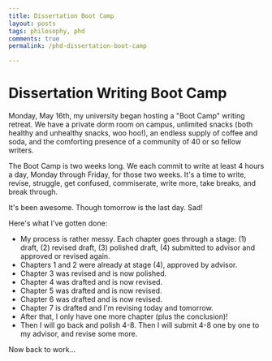 ```yaml
---
title: Dissertation Boot Camp
layout: posts
tags: philosophy, phd
comments: true
permalink: /phd-dissertation-boot-camp

---
```


# Dissertation Writing Boot Camp #

Monday, May 16th, my university began hosting a "Boot Camp" writing retreat. We have a private dorm room on campus, unlimited snacks (both healthy and unhealthy snacks, woo hoo!), an endless supply of coffee and soda, and the comforting presence of a community of 40 or so fellow writers.

The Boot Camp is two weeks long. We each commit to write at least 4 hours a day, Monday through Friday, for those two weeks. It's a time to write, revise, struggle, get confused, commiserate, write more, take breaks, and break through.

It's been awesome. Though tomorrow is the last day. Sad!

Here's what I've gotten done:

- My process is rather messy. Each chapter goes through a stage: (1) draft, (2) revised draft, (3) polished draft, (4) submitted to advisor and approved or revised again.
- Chapters 1 and 2 were already at stage (4), approved by advisor.
- Chapter 3 was revised and is now polished.
- Chapter 4 was drafted and is now revised.
- Chapter 5 was drafted and is now revised.
- Chapter 6 was drafted and is now revised. 
- Chapter 7 is drafted and I'm revising today and tomorrow.
- After that, I only have one more chapter (plus the conclusion)!
- Then I will go back and polish 4-8. Then I will submit 4-8 one by one to my advisor, and revise some more.

Now back to work...